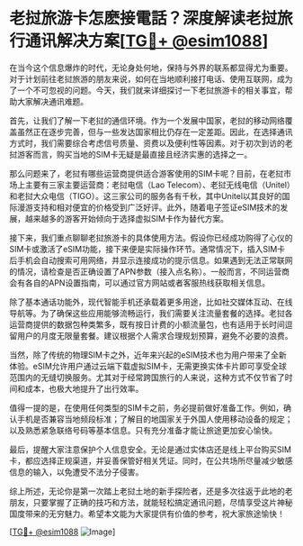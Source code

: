 # 老挝旅游卡怎麽接電話？深度解读老挝旅行通讯解决方案[[TG💪+ @esim1088](https://t.me/s/esim1088)]

在当今这个信息爆炸的时代，无论身处何地，保持与外界的联系都显得尤为重要。对于计划前往老挝旅游的朋友来说，如何在当地顺利接打电话、使用互联网，成为了一个不可忽视的问题。今天，我们就来详细探讨一下老挝旅游卡的相关事宜，帮助大家解决通讯难题。

首先，让我们了解一下老挝的通信环境。作为一个发展中国家，老挝的移动网络覆盖虽然正在逐步完善，但与一些发达国家相比仍存在一定差距。因此，在选择通讯方式时，我们需要综合考虑信号质量、资费以及便利性等因素。对于初次到访的老挝游客而言，购买当地的SIM卡无疑是最直接且经济实惠的选择之一。

那么问题来了，老挝有哪些运营商提供适合游客使用的SIM卡呢？目前，在老挝市场上主要有三家主要运营商：老挝电信（Lao Telecom）、老挝无线电信（Unitel）和老挝大众电信（TIGO）。这三家公司的服务各有千秋，其中Unitel以其良好的国际漫游支持和相对便宜的价格受到广泛好评。此外，随着电子签证eSIM技术的发展，越来越多的游客开始倾向于选择虚拟SIM卡作为替代方案。

接下来，我们重点聊聊老挝旅游卡的具体使用方法。假设你已经成功购得了心仪的SIM卡或激活了eSIM功能，接下来便是实际操作环节。通常情况下，插入SIM卡后手机会自动搜索可用网络，并显示连接成功的提示信息。如果遇到无法正常联网的情况，请检查是否正确设置了APN参数（接入点名称）。一般而言，不同运营商会有各自的APN设置指南，可以通过官方网站或者客服热线获取相关信息。

除了基本通话功能外，现代智能手机还承载着更多用途，比如社交媒体互动、在线导航等。为了确保这些应用能够流畅运行，我们需要关注流量套餐的选择。老挝各运营商提供的数据包种类繁多，既有按日计费的小额流量包，也有适用于长时间逗留用户的月度无限量套餐。建议根据个人需求合理规划预算，避免不必要的浪费。

当然，除了传统的物理SIM卡之外，近年来兴起的eSIM技术也为用户带来了全新体验。eSIM允许用户通过云端下载虚拟SIM卡，无需更换实体卡片即可享受全球范围内的无缝切换服务。尤其对于经常跨国旅行的人来说，这种方式不仅节省了时间和成本，也极大地提升了出行效率。

值得一提的是，在使用任何类型的SIM卡之前，务必提前做好准备工作。例如，确认手机是否兼容当地频段标准；了解目的地国家关于外国人使用移动设备的规定；以及熟悉紧急联络号码等基本信息。只有充分准备才能让旅途更加安心愉快。

最后，提醒大家注意保护个人信息安全。无论是通过实体店还是线上平台购买SIM卡，都应选择正规渠道，并妥善保管好相关凭证。同时，在公共场所尽量减少敏感信息的输入，以免遭受不法分子侵害。

综上所述，无论你是第一次踏上老挝土地的新手探险者，还是多次往返于此地的老朋友，只要掌握了正确的技巧和方法，就能轻松搞定通讯问题，尽情享受这片神秘国度带来的无穷魅力。希望本文能为大家提供有价值的参考，祝大家旅途愉快！

[[TG💪+ @esim1088](https://t.me/s/esim1088) ![Image](https://i.postimg.cc/4NQfJmqS/Snipaste-2025-05-13-00-14-12.png)]